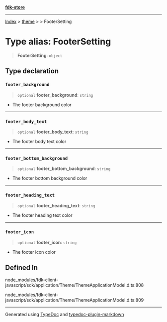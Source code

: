 [**fdk-store**](../../../README.md)
***

[Index](../../../API.md) > [theme](../../README.md) > [<internal>](../README.md) > FooterSetting

# Type alias: FooterSetting

> **FooterSetting**: `object`

## Type declaration

### `footer_background`

> `optional` **footer\_background**: `string`

- The footer background color

***

### `footer_body_text`

> `optional` **footer\_body\_text**: `string`

- The footer body text color

***

### `footer_bottom_background`

> `optional` **footer\_bottom\_background**: `string`

- The footer bottom background color

***

### `footer_heading_text`

> `optional` **footer\_heading\_text**: `string`

- The footer heading text color

***

### `footer_icon`

> `optional` **footer\_icon**: `string`

- The footer icon color

## Defined In

node\_modules/fdk-client-javascript/sdk/application/Theme/ThemeApplicationModel.d.ts:808

node\_modules/fdk-client-javascript/sdk/application/Theme/ThemeApplicationModel.d.ts:809

***
Generated using [TypeDoc](https://typedoc.org/) and [typedoc-plugin-markdown](https://www.npmjs.com/package/typedoc-plugin-markdown)

